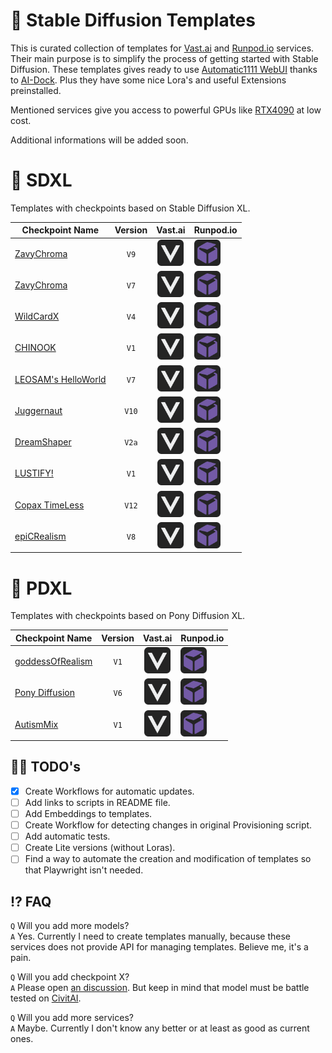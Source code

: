 # 🌟 Stable Diffusion Templates

This is curated collection of templates for [Vast.ai](https://cloud.vast.ai/create/?ref_id=62878) and [Runpod.io](https://runpod.io/console/deploy?ref=gzvzzzv9) services. Their main purpose is to simplify the process of getting started with Stable Diffusion. These templates gives ready to use [Automatic1111 WebUI](https://github.com/AUTOMATIC1111/stable-diffusion-webui) thanks to [AI-Dock](https://github.com/ai-dock/stable-diffusion-webui). Plus they have some nice Lora's and useful Extensions preinstalled.

Mentioned services give you access to powerful GPUs like [RTX4090](https://www.nvidia.com/en-us/geforce/graphics-cards/40-series/rtx-4090/) at low cost.

Additional informations will be added soon.

# 🦓 SDXL

Templates with checkpoints based on Stable Diffusion XL.

| Checkpoint Name  | Version | Vast.ai | Runpod.io |
| ---------------- | :-----: | :-----: | --------- |
| [ZavyChroma](https://civitai.com/models/119229?modelVersionId=641087) | `V9` | <a href="https://cloud.vast.ai/create/?ref_id=62878&template_id=de0f26247c1ccf592b624b233c6a7531"><img src="images/vastai.svg" alt="Vast.ai" width="42" height="42"></a> | <a href="https://runpod.io/console/deploy?ref=gzvzzzv9&template=1osvczwrdm"><img src="images/runpodio.svg" alt="Runpod.io" width="42" height="42"></a> |
| [ZavyChroma](https://civitai.com/models/119229?modelVersionId=490254) | `V7` | <a href="https://cloud.vast.ai/create/?ref_id=62878&template_id=c664cf5f1a6b8b5ddc521baa1cdbf05e"><img src="images/vastai.svg" alt="Vast.ai" width="42" height="42"></a> | <a href="https://runpod.io/console/deploy?ref=gzvzzzv9&template=5mv7x9lk0p"><img src="images/runpodio.svg" alt="Runpod.io" width="42" height="42"></a> |
| [WildCardX](https://civitai.com/models/239561?modelVersionId=308455) | `V4` | <a href="https://cloud.vast.ai/create/?ref_id=62878&template_id=c87381d3de507cfa88ccf05f8fd990c0"><img src="images/vastai.svg" alt="Vast.ai" width="42" height="42"></a> | <a href="https://runpod.io/console/deploy?ref=gzvzzzv9&template=9qr1azjcad"><img src="images/runpodio.svg" alt="Runpod.io" width="42" height="42"></a> |
| [CHINOOK](https://civitai.com/models/400589?modelVersionId=495482) | `V1` | <a href="https://cloud.vast.ai/create/?ref_id=62878&template_id=d06d11acd907913b24b6a345852d39e3"><img src="images/vastai.svg" alt="Vast.ai" width="42" height="42"></a> | <a href="https://runpod.io/console/deploy?ref=gzvzzzv9&template=vu1meyunmp"><img src="images/runpodio.svg" alt="Runpod.io" width="42" height="42"></a> |
| [LEOSAM's HelloWorld](https://civitai.com/models/400589?modelVersionId=495482) | `V7` | <a href="https://cloud.vast.ai/create/?ref_id=62878&template_id=133b29d546034a67c65c497f76802cb0"><img src="images/vastai.svg" alt="Vast.ai" width="42" height="42"></a> | <a href="https://runpod.io/console/deploy?ref=gzvzzzv9&template=44x5bc9wrs"><img src="images/runpodio.svg" alt="Runpod.io" width="42" height="42"></a> |
| [Juggernaut](https://civitai.com/models/133005?modelVersionId=456194) | `V10` | <a href="https://cloud.vast.ai/create/?ref_id=62878&template_id=1d78196b4adc4ea29246a1e58a598a03"><img src="images/vastai.svg" alt="Vast.ai" width="42" height="42"></a> | <a href="https://runpod.io/console/deploy?ref=gzvzzzv9&template=ypt3pl6coj"><img src="images/runpodio.svg" alt="Runpod.io" width="42" height="42"></a> |
| [DreamShaper](https://civitai.com/models/112902?modelVersionId=126688) | `V2a` | <a href="https://cloud.vast.ai/create/?ref_id=62878&template_id=5dfa95dbd5e2659add8787c422d94df8"><img src="images/vastai.svg" alt="Vast.ai" width="42" height="42"></a> | <a href="https://runpod.io/console/deploy?ref=gzvzzzv9&template=mgbjraphld"><img src="images/runpodio.svg" alt="Runpod.io" width="42" height="42"></a> |
| [LUSTIFY!](https://civitai.com/models/573152?modelVersionId=638929) | `V1` | <a href="https://cloud.vast.ai/create/?ref_id=62878&template_id=97678dedcbab1debc247cc46e4e8a261"><img src="images/vastai.svg" alt="Vast.ai" width="42" height="42"></a> | <a href="https://runpod.io/console/deploy?ref=gzvzzzv9&template=ee9t3khq73"><img src="images/runpodio.svg" alt="Runpod.io" width="42" height="42"></a> |
| [Copax TimeLess](https://civitai.com/models/118111?modelVersionId=445348) | `V12` | <a href="https://cloud.vast.ai/create/?ref_id=62878&template_id=2e797e615f9f5d46c2fd5a3fa2beb295"><img src="images/vastai.svg" alt="Vast.ai" width="42" height="42"></a> | <a href="https://runpod.io/console/deploy?ref=gzvzzzv9&template=a4hwnbsphp"><img src="images/runpodio.svg" alt="Runpod.io" width="42" height="42"></a> |
| [epiCRealism](https://civitai.com/models/277058?modelVersionId=646523) | `V8` | <a href="https://cloud.vast.ai/create/?ref_id=62878&template_id=1f7ef35a703ad5a28932680e573eb6cf"><img src="images/vastai.svg" alt="Vast.ai" width="42" height="42"></a> | <a href="https://runpod.io/console/deploy?ref=gzvzzzv9&template=2cn8li8tof"><img src="images/runpodio.svg" alt="Runpod.io" width="42" height="42"></a> |

# 🦄 PDXL

Templates with checkpoints based on Pony Diffusion XL.

| Checkpoint Name  | Version | Vast.ai | Runpod.io |
| ---------------- | :-----: | :-----: | --------- |
| [goddessOfRealism](https://civitai.com/models/212737?modelVersionId=573082) | `V1` | <a href="https://cloud.vast.ai/create/?ref_id=62878&template_id=12ebd3285bd64e7d225dc6d70a5e05bb"><img src="images/vastai.svg" alt="Vast.ai" width="42" height="42"></a> | <a href="https://runpod.io/console/deploy?ref=gzvzzzv9&template=t43cv2upw0"><img src="images/runpodio.svg" alt="Runpod.io" width="42" height="42"></a> |
| [Pony Diffusion](https://civitai.com/models/257749?modelVersionId=290640) | `V6` | <a href="https://cloud.vast.ai/create/?ref_id=62878&template_id=dedb7495b1bc8caea7bdbbb5ce002794"><img src="images/vastai.svg" alt="Vast.ai" width="42" height="42"></a> | <a href="https://runpod.io/console/deploy?ref=gzvzzzv9&template=mgosofhzoc"><img src="images/runpodio.svg" alt="Runpod.io" width="42" height="42"></a> |
| [AutismMix](https://civitai.com/models/288584?modelVersionId=324619) | `V1` | <a href="https://cloud.vast.ai/create/?ref_id=62878&template_id=a4b369ebca71a4b53e01037239fbd76a"><img src="images/vastai.svg" alt="Vast.ai" width="42" height="42"></a> | <a href="https://runpod.io/console/deploy?ref=gzvzzzv9&template=os43pc1362"><img src="images/runpodio.svg" alt="Runpod.io" width="42" height="42"></a> |

## 👨‍💻 TODO's

- [x] Create Workflows for automatic updates.
- [ ] Add links to scripts in README file.
- [ ] Add Embeddings to templates.
- [ ] Create Workflow for detecting changes in original Provisioning script.
- [ ] Add automatic tests.
- [ ] Create Lite versions (without Loras).
- [ ] Find a way to automate the creation and modification of templates so that Playwright isn't needed.

## ⁉️ FAQ

`Q` Will you add more models?  
`A` Yes. Currently I need to create templates manually, because these services does not provide API for managing templates. Believe me, it's a pain.

`Q` Will you add checkpoint X?  
`A` Please open [an discussion](https://github.com/Avaray/stable-diffusion-templates/discussions/new?category=ideas). But keep in mind that model must be battle tested on [CivitAI](https://civitai.com/models).

`Q` Will you add more services?  
`A` Maybe. Currently I don't know any better or at least as good as current ones.
